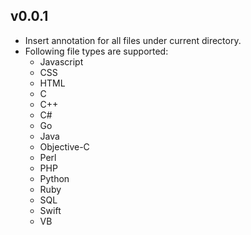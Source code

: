 ## v0.0.1

- Insert annotation for all files under current directory.
- Following file types are supported:
  - Javascript
  - CSS
  - HTML
  - C
  - C++
  - C#
  - Go
  - Java
  - Objective-C
  - Perl
  - PHP
  - Python
  - Ruby
  - SQL
  - Swift
  - VB